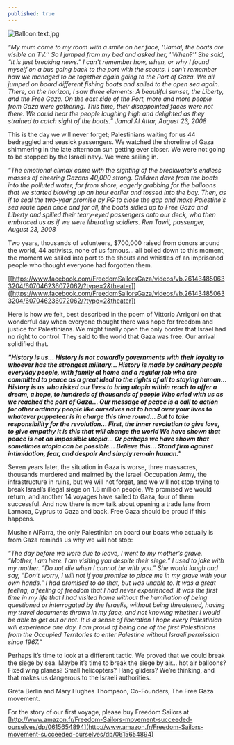 ```yaml
---
published: true
---
```




![Balloon:text.jpg]({{site.baseurl}}/images/Balloon:text.jpg)
 

_“My mum came to my room with a smile on her face, ''Jamal, the boats are visible on TV.'' So I jumped from my bed and asked her, ''When?'' She said, “It is just breaking news.” I can't remember how, when, or why I found myself on a bus going back to the port with the scouts. I can't remember how we managed to be together again going to the Port of Gaza. We all jumped on board different fishing boats and sailed to the open sea again. There, on the horizon, I saw three elements: A beautiful sunset, the Liberty, and the Free Gaza. On the east side of the Port, more and more people from Gaza were gathering. This time, their disappointed faces were not there. We could hear the people laughing high and delighted as they strained to catch sight of the boats.” Jamal Al Attar, August 23, 2008_

   This is the day we will never forget; Palestinians waiting for us 44 bedraggled and seasick passengers. We watched the shoreline of Gaza shimmering in the late afternoon sun getting ever closer. We were not going to be stopped by the Israeli navy. We were sailing in.
    
  _“The emotional climax came with the sighting of the breakwater's endless masses of cheering Gazans 40,000 strong. Children dove from the boats into the polluted water, far from shore, eagerly grabbing for the balloons that we started blowing up an hour earlier and tossed into the bay. Then, as if to seal the two-year promise by FG to close the gap and make Palestine's sea route open once and for all, the boats sidled up to Free Gaza and Liberty and spilled their teary-eyed passengers onto our deck, who then embraced us as if we were liberating soldiers. Ren Tawil, passenger, August 23, 2008_
    
   Two years, thousands of volunteers, $700,000 raised from donors around the world, 44 activists, none of us famous… all boiled down to this moment, the moment we sailed into port to the shouts and whistles of an imprisoned people who thought everyone had forgotten them. 

[[https://www.facebook.com/FreedomSailorsGaza/videos/vb.261434850633204/607046236072062/?type=2&theater]]([https://www.facebook.com/FreedomSailorsGaza/videos/vb.261434850633204/607046236072062/?type=2&theater])

 Here is how we felt, best described in the poem of Vittorio Arrigoni on that wonderful day when everyone thought there was hope for freedom and justice for Palestinians. We might finally open the only border that Israel had no right to control. They said to the world that Gaza was free. Our arrival solidified that. 
 
 **_"History is us...
History is not cowardly governments
with their loyalty to whoever has the strongest military...
  History is made by ordinary people
everyday people, with family at home and a regular job
who are committed to peace as a great ideal
to the rights of all to staying human...
  History is us who risked our lives
to bring utopia within reach
to offer a dream, a hope, to hundreds of thousands of people
Who cried with us as we reached the port of Gaza...
  Our message of peace is a call to action
for other ordinary people like ourselves
not to hand over your lives
to whatever puppeteer is in charge this time round...
  But to take responsibility for the revolution...
  First, the inner revolution
to give love, to give empathy
  It is this that will change the world
We have shown that peace is not an impossible utopia...
  Or perhaps we have shown that sometimes
utopia can be possible...
  Believe this...
Stand firm against intimidation, fear, and despair
And simply remain human."_**

   Seven years later, the situation in Gaza is worse, three massacres, thousands murdered and maimed by the Israeli Occupation Army, the infrastructure in ruins, but we will not forget, and we will not stop trying to break Israel’s illegal siege on 1.8 million people. We promised we would return, and another 14 voyages have sailed to Gaza, four of them successful. And now there is now talk about opening a trade lane from Larnaca, Cyprus to Gaza and back. Free Gaza should be proud if this happens. 
  
  Musheir AlFarra, the only Palestinian on board our boats who actually is from Gaza reminds us why we will not stop:
  
  _“The day before we were due to leave, I went to my mother’s grave. “Mother, I am here. I am visiting you despite their siege.” I used to joke with my mother. “Do not die when I cannot be with you.” She would laugh and say, “Don’t worry, I will not if you promise to place me in my grave with your own hands.” I had promised to do that, but was unable to.
It was a great feeling, a feeling of freedom that I had never experienced. It was the first time in my life that I had visited home without the humiliation of being questioned or interrogated by the Israelis, without being threatened, having my travel documents thrown in my face, and not knowing whether I would be able to get out or not. It is a sense of liberation I hope every Palestinian will experience one day. I am proud of being one of the first Palestinians from the Occupied Territories to enter Palestine without Israeli permission since 1967.”_

   Perhaps it’s time to look at a different tactic. We proved that we could break the siege by sea. Maybe it’s time to break the siege by air… hot air balloons? Fixed wing planes? Small helicopters? Hang gliders? We’re thinking, and that makes us dangerous to the Israeli authorities.
   
   Greta Berlin and Mary Hughes Thompson, Co-Founders, The Free Gaza movement.
   
   For the story of our first voyage, please buy Freedom Sailors at [http://www.amazon.fr/Freedom-Sailors-movement-succeeded-ourselves/dp/0615654894](http://www.amazon.fr/Freedom-Sailors-movement-succeeded-ourselves/dp/0615654894)
